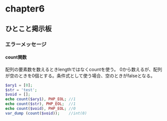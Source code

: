 # chapter6

## ひとこと掲示板

### エラーメッセージ

#### count関数

配列の要素数を数えるときlengthではなくcountを使う。
0から数えるが、配列が空のときを0個とする。条件式として使う場合、空のときがfalseとなる。

```php
$ary1 = [0];
$str = 'test';
$void = [];
echo count($ary1), PHP_EOL; //1
echo count($str), PHP_EOL;  //1
echo count($void), PHP_EOL; //0
var_dump (count($void));    //int(0)
```